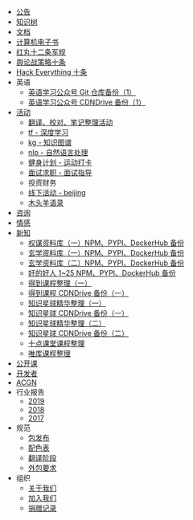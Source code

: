 +   [公告](README.md)
+   [知识树](docs/tree/README.md)
+   [文档](docs/docs/README.md)
+   [计算机电子书](http://it-ebooks.apachecn.org)
+   [红丸十二条军规](docs/redpill12.md)
+   [舆论战策略十条](docs/pub-opin-war.md)
+   [Hack Everything 十条](docs/hack-everything-10.md)
+   英语
    +   [英语学习公众号 Git 仓库备份（1）](docs/english/english1.md)
    +   [英语学习公众号 CDNDrive 备份（1）](docs/english/english1-cdndrive.md)
+   [活动](docs/activity/README.md)
    +   [翻译、校对、笔记整理活动](docs/activity/docs-activity.md)
    +   [tf - 深度学习](docs/activity/dl-tensorflow.md)
    +   [kg - 知识图谱](docs/activity/kg-learning.md)
    +   [nlp - 自然语言处理](docs/activity/nlp-python-nltk.md)
    +   [健身计划 - 运动打卡](docs/activity/run-exercise.md)
    +   [面试求职 - 面试指导](docs/activity/job-interview.md)
    +   投资财务
    +   [线下活动 - beijing](docs/activity/meet-beijing.md)
    +   [木头羊语录](https://github.com/apachecn/home/issues/187)
+   [咨询](docs/map/README.md)
+   [情感](docs/loving.md)
+   [新知](docs/general/README.md)
    +   [权谋资料库（一）NPM、PYPI、DockerHub 备份](docs/general/quanmou-dockerhub.md)
    +   [玄学资料库（一）NPM、PYPI、DockerHub 备份](docs/general/xuanxue1-dockerhub.md)
    +   [玄学资料库（二）NPM、PYPI、DockerHub 备份](docs/general/xuanxue2-dockerhub.md)
    +   [奸的好人 1~25 NPM、PYPI、DockerHub 备份](docs/general/jiandehaoren-dockerhub.md)
    +   [得到课程整理（一）](docs/general/igetget1.md)
    +   [得到课程 CDNDrive 备份（一）](docs/general/igetget1-cdndrive.md)
    +   [知识星球精华整理（一）](docs/general/zsxq1.md)
    +   [知识星球 CDNDrive 备份（一）](docs/general/zsxq1-cdndrive.md)
    +   [知识星球精华整理（二）](docs/general/zsxq2.md)
    +   [知识星球 CDNDrive 备份（二）](docs/general/zsxq2-cdndrive.md)
    +   [十点课堂课程整理](docs/general/shidianketang.md)
    +   [唯库课程整理](docs/general/weiku.md)
+   [公开课](docs/mooc.md)
+   [开发者](docs/dev.md)
+   [ACGN](https://acgn.flygon.net/)
+   行业报告
    +   [2019](docs/report/2019.md)
    +   [2018](docs/report/2018.md)
    +   [2017](docs/report/2017.md)
+   规范
    +   [包发布](docs/spec/pkg.md)
    +   [配色表](docs/spec/color.md)
    +   [翻译阶段](docs/spec/trans-stg.md)
    +   [外包要求](docs/translate/waibao-req.md)
+   组织
    +   [关于我们](docs/about.md)
    +   [加入我们](docs/join.md)
    +   [捐赠记录](docs/donate/README.md)
